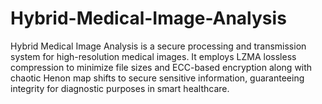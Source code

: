 # Hybrid-Medical-Image-Analysis
Hybrid Medical Image Analysis is a secure processing and transmission system for high-resolution medical images. It employs LZMA lossless compression to minimize file sizes and ECC-based encryption along with chaotic Henon map shifts to secure sensitive information, guaranteeing integrity for diagnostic purposes in smart healthcare.
